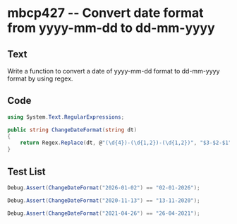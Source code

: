 # mbcp427 -- Convert date format from yyyy-mm-dd to dd-mm-yyyy

## Text

Write a function to convert a date of yyyy-mm-dd format to dd-mm-yyyy format by using regex.

## Code

```csharp
using System.Text.RegularExpressions;

public string ChangeDateFormat(string dt)
{
    return Regex.Replace(dt, @"(\d{4})-(\d{1,2})-(\d{1,2})", "$3-$2-$1");
}
```

## Test List

```csharp
Debug.Assert(ChangeDateFormat("2026-01-02") == "02-01-2026");
```

```csharp
Debug.Assert(ChangeDateFormat("2020-11-13") == "13-11-2020");
```

```csharp
Debug.Assert(ChangeDateFormat("2021-04-26") == "26-04-2021");
```
